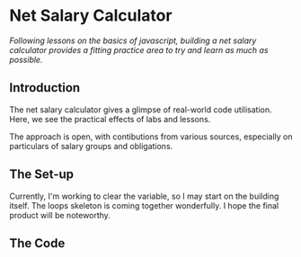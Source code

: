 # Net Salary Calculator

*Following lessons on the basics of javascript, building a net salary calculator provides a fitting practice area to try and learn as much as possible.*

## Introduction
The net salary calculator gives a glimpse of real-world code utilisation. Here, we see the practical effects of labs and lessons. 

The approach is open, with contibutions from various sources, especially on particulars of salary groups and obligations. 

## The Set-up

Currently, I'm working to clear the variable, so I may start on the building itself. The loops skeleton is coming together wonderfully. I hope the final product will be noteworthy. 

## The Code

